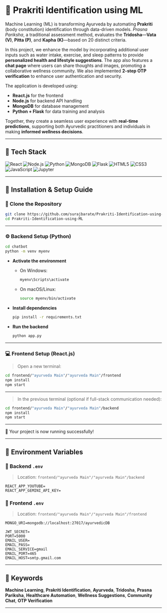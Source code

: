 # 🌿 Prakriti Identification using ML

Machine Learning (ML) is transforming Ayurveda by automating **Prakriti** (body constitution) identification through data-driven models. *Prasna Pariksha*, a traditional assessment method, evaluates the **Tridosha**—**Vata (V)**, **Pitta (P)**, and **Kapha (K)**—based on 20 distinct criteria.

In this project, we enhance the model by incorporating additional user inputs such as water intake, exercise, and sleep patterns to provide **personalized health and lifestyle suggestions**. The app also features a **chat page** where users can share thoughts and images, promoting a collaborative wellness community. We also implemented **2-step OTP verification** to enhance user authentication and security.

The application is developed using:
- **React.js** for the frontend  
- **Node.js** for backend API handling  
- **MongoDB** for database management  
- **Python + Flask** for data training and analysis

Together, they create a seamless user experience with **real-time predictions**, supporting both Ayurvedic practitioners and individuals in making **informed wellness decisions**.

---

## 🚀 Tech Stack

![React](https://img.shields.io/badge/React.js-20232A?style=for-the-badge&logo=react&logoColor=61DAFB)
![Node.js](https://img.shields.io/badge/Node.js-339933?style=for-the-badge&logo=nodedotjs&logoColor=white)
![Python](https://img.shields.io/badge/Python-3776AB?style=for-the-badge&logo=python&logoColor=white)
![MongoDB](https://img.shields.io/badge/MongoDB-4EA94B?style=for-the-badge&logo=mongodb&logoColor=white)
![Flask](https://img.shields.io/badge/Flask-000000?style=for-the-badge&logo=flask&logoColor=white)
![HTML5](https://img.shields.io/badge/HTML5-E34F26?style=for-the-badge&logo=html5&logoColor=white)
![CSS3](https://img.shields.io/badge/CSS3-1572B6?style=for-the-badge&logo=css3&logoColor=white)
![JavaScript](https://img.shields.io/badge/JavaScript-F7DF1E?style=for-the-badge&logo=javascript&logoColor=black)
![Jupyter](https://img.shields.io/badge/Jupyter%20Notebook-F37626?style=for-the-badge&logo=jupyter&logoColor=white)

---

## 🧪 Installation & Setup Guide

### 🔁 Clone the Repository

```bash
git clone https://github.com/surajbarate/Prakriti-Identification-using-ML.git
cd Prakriti-Identification-using-ML
```

---

### ⚙️ Backend Setup (Python)

```bash
cd chatbot
python -m venv myenv
```

- **Activate the environment**  
  - On Windows:
    ```bash
    myenv\Scripts\activate
    ```
  - On macOS/Linux:
    ```bash
    source myenv/bin/activate
    ```

- **Install dependencies**
  ```bash
  pip install -r requirements.txt
  ```

- **Run the backend**
  ```bash
  python app.py
  ```

---

### 💻 Frontend Setup (React.js)

> Open a new terminal:

```bash
cd frontend/"ayurveda Main"/"ayurveda Main"/frontend
npm install
npm start
```

---

> In the previous terminal (optional if full-stack communication needed):

```bash
cd frontend/"ayurveda Main"/"ayurveda Main"/backend
npm install
npm start
```

---

📆 Your project is now running successfully!

---

## 📂 Environment Variables

### 🔐 Backend `.env`
> Location: `frontend/"ayurveda Main"/"ayurveda Main"/backend`

```env
REACT_APP_YOUTUBE=
REACT_APP_GEMINI_API_KEY=
```

### 🔐 Frontend `.env`
> Location: `frontend/"ayurveda Main"/"ayurveda Main"/frontend`

```env
MONGO_URI=mongodb://localhost:27017/ayurvedicDB

JWT_SECRET=
PORT=5000
EMAIL_USER=
EMAIL_PASS=
EMAIL_SERVICE=gmail
EMAIL_PORT=465
EMAIL_HOST=smtp.gmail.com
```

---

## 📜 Keywords

**Machine Learning**, **Prakriti Identification**, **Ayurveda**, **Tridosha**, **Prasna Pariksha**, **Healthcare Automation**, **Wellness Suggestions**, **Community Chat**, **OTP Verification**

---

